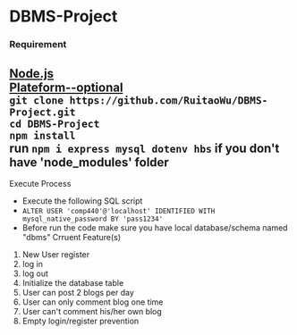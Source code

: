 # DBMS-Project<br>
### Requirement<br>
[Node.js](https://nodejs.org/en/)<br>
[Plateform--optional](https://www.apachefriends.org/index.html)<br>
`git clone https://github.com/RuitaoWu/DBMS-Project.git`<br>
`cd DBMS-Project`<br>
`npm install`<br>
run `npm i express mysql dotenv hbs` if you don't have 'node_modules' folder  
---
Execute Process<br>
 - Execute the following SQL script 
 - `ALTER USER 'comp440'@'localhost' IDENTIFIED WITH mysql_native_password BY 'pass1234'`  
 - Before run the code make sure you have local database/schema named "dbms"
 Crruent Feature(s)  
1. New User register
2. log in
3. log out
4. Initialize the database table
5. User can post 2 blogs per day
6. User can only comment blog one time
7. User can't comment his/her own blog
8. Empty login/register prevention